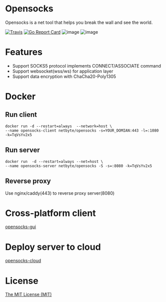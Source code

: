 # Opensocks

Opensocks is a net tool that helps you break the wall and see the world.

[![Travis](https://travis-ci.com/net-byte/opensocks.svg?branch=main)](https://github.com/net-byte/opensocks)
[![Go Report Card](https://goreportcard.com/badge/github.com/net-byte/opensocks)](https://goreportcard.com/report/github.com/net-byte/opensocks)
![image](https://img.shields.io/badge/License-MIT-orange)
![image](https://img.shields.io/badge/License-Anti--996-red)

# Features

* Support SOCKS5 protocol implements CONNECT/ASSOCIATE command
* Support websocket(wss/ws) for application layer
* Support data encryption with ChaCha20-Poly1305

# Docker

## Run client
```
docker run -d --restart=always  --network=host \
--name opensocks-client netbyte/opensocks -s=YOUR_DOMIAN:443 -l=:1080 -k=TqVsYv2x5
```

## Run server
```
docker run  -d --restart=always --net=host \
--name opensocks-server netbyte/opensocks -S -s=:8080 -k=TqVsYv2x5
```

## Reverse proxy
Use nginx/caddy(443) to reverse proxy server(8080)

# Cross-platform client
[opensocks-gui](https://github.com/net-byte/opensocks-gui)

# Deploy server to cloud
[opensocks-cloud](https://github.com/net-byte/opensocks-cloud)

# License
[The MIT License (MIT)](https://raw.githubusercontent.com/net-byte/opensocks/main/LICENSE)


